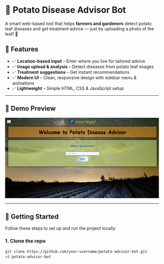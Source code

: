 # 🥔 Potato Disease Advisor Bot  

A smart web-based tool that helps **farmers and gardeners** detect potato leaf diseases and get treatment advice — just by uploading a photo of the leaf! 🚀  

## 🌟 Features  
- ✅ **Location-based input** – Enter where you live for tailored advice  
- ✅ **Image upload & analysis** – Detect diseases from potato leaf images  
- ✅ **Treatment suggestions** – Get instant recommendations  
- ✅ **Modern UI** – Clean, responsive design with sidebar menu & animations  
- ✅ **Lightweight** – Simple HTML, CSS & JavaScript setup  

---

## 📸 Demo Preview  
![App Screenshot](https://github.com/Deeptanshu-Samanta/Basic_Frontend/blob/14947e046a94908bb93397852c215f402b1407a7/Screenshot%202025-09-10%20200330.png)   

---

## 🚀 Getting Started  

Follow these steps to set up and run the project locally:  

### 1. Clone the repo  
```bash
git clone https://github.com/your-username/potato-advisor-bot.git
cd potato-advisor-bot
